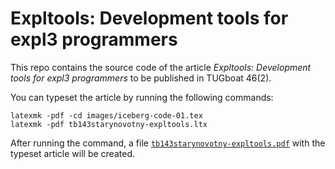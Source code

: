 # Expltools: Development tools for expl3 programmers

This repo contains the source code of the article *Expltools: Development tools
for expl3 programmers* to be published in TUGboat 46(2).

You can typeset the article by running the following commands:

```
latexmk -pdf -cd images/iceberg-code-01.tex
latexmk -pdf tb143starynovotny-expltools.ltx
```

After running the command, a file [`tb143starynovotny-expltools.pdf`][1] with the
typeset article will be created.

 [1]: https://github.com/witiko/expltools-tug25-paper/releases/download/latest/tb143starynovotny-expltools.pdf
